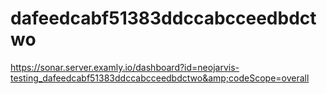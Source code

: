 # dafeedcabf51383ddccabcceedbdctwo
https://sonar.server.examly.io/dashboard?id=neojarvis-testing_dafeedcabf51383ddccabcceedbdctwo&amp;codeScope=overall
